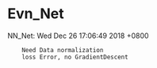 # Evn_Net
NN_Net: Wed Dec 26 17:06:49 2018 +0800
        
        Need Data normalization
        loss Error, no GradientDescent
